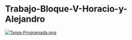# Trabajo-Bloque-V-Horacio-y-Alejandro

[![Tarea-Programada.png](https://i.postimg.cc/05mCcj8Z/Tarea-Programada.png)](https://postimg.cc/7bH7LxJT)
